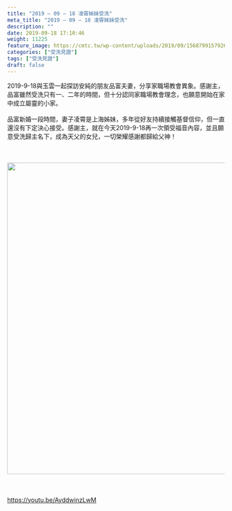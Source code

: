 ```yaml
---
title: "2019 – 09 – 18 凌霄姊妹受洗"
meta_title: "2019 – 09 – 18 凌霄姊妹受洗"
description: ""
date: 2019-09-18 17:10:46
weight: 11225
feature_image: https://cmtc.tw/wp-content/uploads/2019/09/1568799157926.jpg
categories: ["受洗見證"]
tags: ["受洗見證"]
draft: false
---
```


2019-9-18與玉雲一起探訪安純的朋友品富夫妻，分享家職場教會異象。感謝主，品富雖然受洗只有一、二年的時間，但十分認同家職場教會理念，也願意開始在家中成立屬靈的小家。<br />
<br />
品富新婚一段時間，妻子凌霄是上海姊妹，多年從好友持續接觸基督信仰，但一直還沒有下定決心接受。感謝主，就在今天2019-9-18再一次領受福音內容，並且願意受洗歸主名下，成為天父的女兒，一切榮耀感謝都歸給父神！<br />
<br />
&nbsp;<br />
<br />
<img class="size-full wp-image-11277 aligncenter" src="https://cmtc.tw/wp-content/uploads/2019/09/1568799171295.jpg" alt="" width="960" height="720" /><br />
<br />
&nbsp;<br />
<br />
https://youtu.be/AyddwinzLwM
        